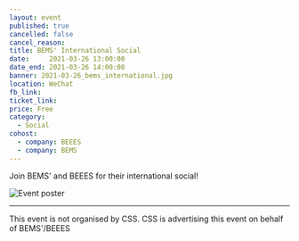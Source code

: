 ```yaml
---
layout: event
published: true
cancelled: false
cancel_reason:
title: BEMS' International Social
date:     2021-03-26 13:00:00
date_end: 2021-03-26 14:00:00
banner: 2021-03-26_bems_international.jpg
location: WeChat
fb_link:
ticket_link:
price: Free
category:
  - Social
cohost:
  - company: BEEES
  - company: BEMS
---
```


Join BEMS' and BEEES for their international social!

![Event poster](/assets/images/contrib/events/{{page.banner}})

---
This event is not organised by CSS. CSS is advertising this event on behalf of BEMS'/BEEES
